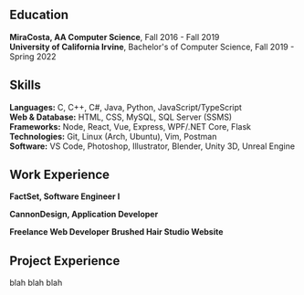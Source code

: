 ## Education
**MiraCosta, AA Computer Science**, Fall 2016 - Fall 2019  
**University of California Irvine**, Bachelor's of Computer Science, Fall 2019 - Spring 2022  

## Skills
**Languages:** C, C++, C#, Java, Python, JavaScript/TypeScript  
**Web & Database:** HTML, CSS, MySQL, SQL Server (SSMS)  
**Frameworks:** Node, React, Vue, Express, WPF/.NET Core, Flask  
**Technologies:** Git, Linux (Arch, Ubuntu), Vim, Postman  
**Software:** VS Code, Photoshop, Illustrator, Blender, Unity 3D, Unreal Engine  

## Work Experience
**FactSet, Software Engineer I**

**CannonDesign, Application Developer**

**Freelance Web Developer**
**Brushed Hair Studio Website**

## Project Experience

blah blah blah